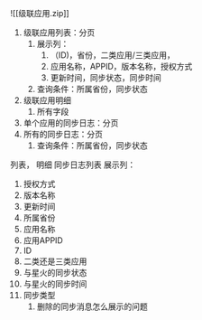![[级联应用.zip]]



1. 级联应用列表：分页
	1. 展示列：
		1. （ID)，省份，二类应用/三类应用，
		2. 应用名称，APPID，版本名称，授权方式
		3. 更新时间，同步状态，同步时间
	2. 查询条件：所属省份，同步状态
2. 级联应用明细
	1. 所有字段
3. 单个应用的同步日志：分页
4. 所有的同步日志：分页
	1. 查询条件：所属省份，同步状态

列表， 明细
同步日志列表
展示列：
1. 授权方式
2. 版本名称
3. 更新时间
4. 所属省份
5. 应用名称
6. 应用APPID
7. ID
8. 二类还是三类应用
9. 与星火的同步状态
10. 与星火的同步时间
11. 同步类型
	1. 删除的同步消息怎么展示的问题
